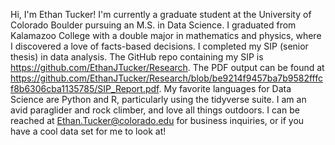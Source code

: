 Hi, I'm Ethan Tucker! I'm currently a graduate student at the University of Colorado Boulder pursuing an M.S. in Data Science. I graduated from Kalamazoo College with a double major in mathematics and physics, where I discovered a love of facts-based decisions. I completed my SIP (senior thesis) in data analysis. The GitHub repo containing my SIP is https://github.com/EthanJTucker/Research. The PDF output can be found at https://github.com/EthanJTucker/Research/blob/be9214f9457ba7b9582fffcf8b6306cba1135785/SIP_Report.pdf. My favorite languages for Data Science are Python and R, particularly using the tidyverse suite. I am an avid paraglider and rock climber, and love all things outdoors. I can be reached at Ethan.Tucker@colorado.edu for business inquiries, or if you have a cool data set for me to look at! 

